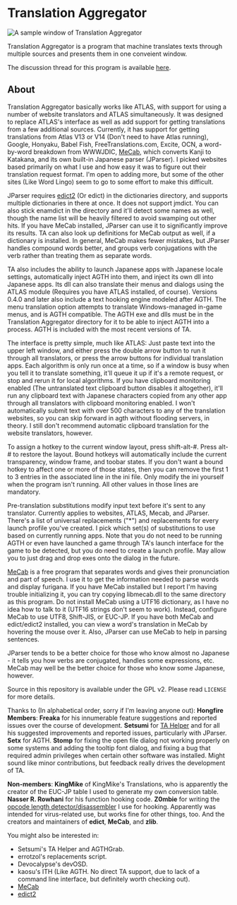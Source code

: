 # Translation Aggregator

![A sample window of Translation Aggregator](https://i.imgur.com/s8fHwUP.png)

Translation Aggregator is a program that machine translates texts through multiple sources and presents them in one conveient window.

The discussion thread for this program is available [here](http://www.hongfire.com/forum/forum/hentai-lair/hentai-game-discussion/tools-and-tutorials/68499-translation-aggregator/).

## About

Translation Aggregator basically works like ATLAS, with support for using a number of website translators and ATLAS simultaneously. It was designed to replace ATLAS's interface as well as add support for getting translations from a few additional sources. Currently, it has support for getting translations from Atlas V13 or V14 (Don't need to have Atlas running), Google, Honyaku, Babel Fish, FreeTranslations.com, Excite, OCN, a word-by-word breakdown from WWWJDIC, [MeCab](http://taku910.github.io/mecab/), which converts Kanji to Katakana, and its own built-in Japanese parser (JParser). I picked websites based primarily on what I use and how easy it was to figure out their translation request format. I'm open to adding more, but some of the other sites (Like Word Lingo) seem to go to some effort to make this difficult.

JParser requires [edict2](http://www.edrdg.org/wiki/index.php/JMdict-EDICT_Dictionary_Project) (Or edict) in the dictionaries directory, and supports multiple dictionaries in there at once. It does not support jmdict. You can also stick enamdict in the directory and it'll detect some names as well, though the name list will be heavily filtered to avoid swamping out other hits. If you have MeCab installed, JParser can use it to significantly improve its results. TA can also look up definitions for MeCab output as well, if a dictionary is installed. In general, MeCab makes fewer mistakes, but JParser handles compound words better, and groups verb conjugations with the verb rather than treating them as separate words.

TA also includes the ability to launch Japanese apps with Japanese locale settings, automatically inject AGTH into them, and inject its own dll into Japanese apps. Its dll can also translate their menus and dialogs using the ATLAS module (Requires you have ATLAS installed, of course). Versions 0.4.0 and later also include a text hooking engine modeled after AGTH. The menu translation option attempts to translate Windows-managed in-game menus, and is AGTH compatible. The AGTH exe and dlls must be in the Translation Aggregator directory for it to be able to inject AGTH into a process. AGTH is included with the most recent versions of TA.

The interface is pretty simple, much like ATLAS: Just paste text into the upper left window, and either press the double arrow button to run it through all translators, or press the arrow buttons for individual translation apps. Each algorithm is only run once at a time, so if a window is busy when you tell it to translate something, it'll queue it up if it's a remote request, or stop and rerun it for local algorithms. If you have clipboard monitoring enabled (The untranslated text clipboard button disables it altogether), it'll run any clipboard text with Japanese characters copied from any other app through all translators with clipboard monitoring enabled. I won't automatically submit text with over 500 characters to any of the translation websites, so you can skip forward in agth without flooding servers, in theory. I still don't recommend automatic clipboard translation for the website translators, however.

To assign a hotkey to the current window layout, press shift-alt-#. Press alt-# to restore the layout. Bound hotkeys will automatically include the current transparency, window frame, and toobar states. If you don't want a bound hotkey to affect one or more of those states, then you can remove the first 1 to 3 entries in the associated line in the ini file. Only modify the ini yourself when the program isn't running. All other values in those lines are mandatory.

Pre-translation substitutions modify input text before it's sent to any translator. Currently applies to websites, ATLAS, Mecab, and JParser. There's a list of universal replacements ("\*") and replacements for every launch profile you've created. I pick which set(s) of substitutions to use based on currently running apps. Note that you do not need to be running AGTH or even have launched a game through TA's launch interface for the game to be detected, but you do need to create a launch profile. May allow you to just drag and drop exes onto the dialog in the future.

[MeCab](http://taku910.github.io/mecab/) is a free program that separates words and gives their pronunciation and part of speech. I use it to get the information needed to parse words and display furigana. If you have MeCab installed but I report I'm having trouble initializing it, you can try copying libmecab.dll to the same directory as this program. Do not install MeCab using a UTF16 dictionary, as I have no idea how to talk to it (UTF16 strings don't seem to work). Instead, configure MeCab to use UTF8, Shift-JIS, or EUC-JP. If you have both MeCab and edict/edict2 installed, you can view a word's translation in MeCab by hovering the mouse over it. Also, JParser can use MeCab to help in parsing sentences.

JParser tends to be a better choice for those who know almost no Japanese - it tells you how verbs are conjugated, handles some expressions, etc. MeCab may well be the better choice for those who know some Japanese, however.

Source in this repository is available under the GPL v2. Please read `LICENSE` for more details.

Thanks to (In alphabetical order, sorry if I'm leaving anyone out):
**Hongfire Members**:
**Freaka** for his innumerable feature suggestions and reported issues over the course of development.
**Setsumi** for [TA Helper](http://hongfire.com/forum/showpost.php?p=1811363&postcount=195) and for all his suggested improvements and reported issues, particularly with JParser.
**Setx** for AGTH.
**Stomp** for fixing the open file dialog not working properly on some systems and adding the tooltip font dialog, and fixing a bug that required admin privileges when certain other software was installed.
Might sound like minor contributions, but feedback really drives the development of TA.

**Non-members**:
**KingMike** of KingMike's Translations, who is apparently the creator of the EUC-JP table I used to generate my own conversion table.
**Nasser R. Rowhani** for his function hooking code.
**Z0mbie** for writing the [opcode length detector/disassembler](http://hack-expo.void.ru/groups/blt/text/disasm.txt) I use for hooking. Apparently was intended for virus-related use, but works fine for other things, too.
And the creators and maintainers of **edict**, **MeCab**, and **zlib**.

You might also be interested in:
* Setsumi's TA Helper and AGTHGrab.
* errotzol's replacements script.
* Devocalypse's devOSD.
* kaosu's ITH (Like AGTH. No direct TA support, due to lack of a command line interface, but definitely worth checking out).
* [MeCab](http://taku910.github.io/mecab/)
* [edict2](http://www.edrdg.org/wiki/index.php/JMdict-EDICT_Dictionary_Project)
